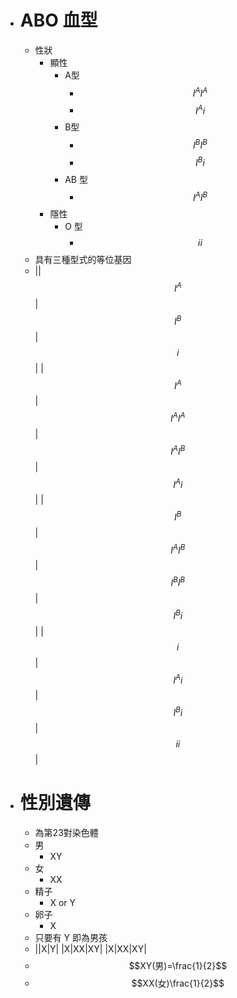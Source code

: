 - # ABO 血型
	- 性狀
		- 顯性
			- A型
				- $$I^AI^A$$
				- $$I^Ai$$
			- B型
				- $$I^BI^B$$
				- $$I^Bi$$
			- AB 型
				- $$I^AI^B$$
		- 隱性
			- O 型
				- $$ii$$
	- 具有三種型式的等位基因
	- ||$$I^A$$|$$I^B$$|$$i$$|
	  |$$I^A$$|$$I^AI^A$$|$$I^AI^B$$|$$I^Ai$$|
	  |$$I^B$$|$$I^AI^B$$|$$I^BI^B$$|$$I^Bi$$|
	  |$$i$$|$$I^Ai$$|$$I^Bi$$|$$ii$$|
- # 性別遺傳
	- 為第23對染色體
	- 男
		- XY
	- 女
		- XX
	- 精子
		- X or Y
	- 卵子
		- X
	- 只要有 Y 即為男孩
	- ||X|Y|
	  |X|XX|XY|
	  |X|XX|XY|
	- $$XY(男)=\frac{1}{2}$$
	- $$XX(女)\frac{1}{2}$$